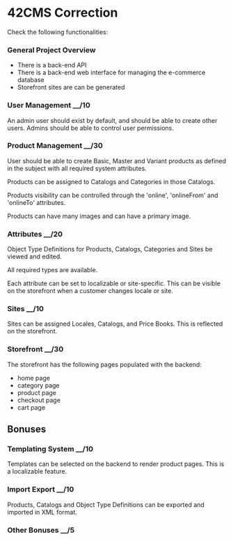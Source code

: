 # 42CMS Correction

Check the following functionalities: 

### General Project Overview

- There is a back-end API
- There is a back-end web interface for managing the e-commerce database
- Storefront sites are can be generated

### User Management	__/10

An admin user should exist by default, and should be able to create other users. Admins should be able to control user permissions. 

### Product Management __/30

User should be able to create Basic, Master and Variant products as defined in the subject with all required system attributes.

Products can be assigned to Catalogs and Categories in those Catalogs.

Products visibility can be controlled through the 'online', 'onlineFrom' and 'onlineTo' attributes.

Products can have many images and can have a primary image.

### Attributes __/20

Object Type Definitions for Products, Catalogs, Categories and Sites be viewed and edited.

All required types are available.

Each attribute can be set to localizable or site-specific. This can be visible on the storefront when a customer changes locale or site.

### Sites __/10

Sites can be assigned Locales, Catalogs, and Price Books. This is reflected on the storefront.

### Storefront __/30

The storefront has the following pages populated with the backend:

- home page
- category page
- product page
- checkout page
- cart page
  

## Bonuses

### Templating System __/10

Templates can be selected on the backend to render product pages. This is a localizable feature.

### Import Export __/10

Products, Catalogs and Object Type Definitions can be exported and imported in XML format.

### Other Bonuses __/5
